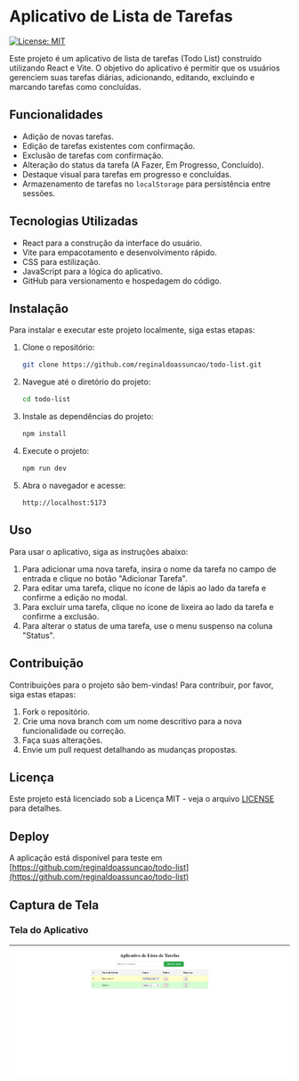 # Aplicativo de Lista de Tarefas

[![License: MIT](https://img.shields.io/badge/License-MIT-yellow.svg)](https://opensource.org/licenses/MIT)

Este projeto é um aplicativo de lista de tarefas (Todo List) construído utilizando React e Vite. O objetivo do aplicativo é permitir que os usuários gerenciem suas tarefas diárias, adicionando, editando, excluindo e marcando tarefas como concluídas.

## Funcionalidades

- Adição de novas tarefas.
- Edição de tarefas existentes com confirmação.
- Exclusão de tarefas com confirmação.
- Alteração do status da tarefa (A Fazer, Em Progresso, Concluído).
- Destaque visual para tarefas em progresso e concluídas.
- Armazenamento de tarefas no `localStorage` para persistência entre sessões.

## Tecnologias Utilizadas

- React para a construção da interface do usuário.
- Vite para empacotamento e desenvolvimento rápido.
- CSS para estilização.
- JavaScript para a lógica do aplicativo.
- GitHub para versionamento e hospedagem do código.

## Instalação

Para instalar e executar este projeto localmente, siga estas etapas:

1. Clone o repositório:

    ```bash
    git clone https://github.com/reginaldoassuncao/todo-list.git
    ```

2. Navegue até o diretório do projeto:

    ```bash
    cd todo-list
    ```

3. Instale as dependências do projeto:

    ```bash
    npm install
    ```

4. Execute o projeto:

    ```bash
    npm run dev
    ```

5. Abra o navegador e acesse:

    ```
    http://localhost:5173
    ```

## Uso

Para usar o aplicativo, siga as instruções abaixo:

1. Para adicionar uma nova tarefa, insira o nome da tarefa no campo de entrada e clique no botão "Adicionar Tarefa".
2. Para editar uma tarefa, clique no ícone de lápis ao lado da tarefa e confirme a edição no modal.
3. Para excluir uma tarefa, clique no ícone de lixeira ao lado da tarefa e confirme a exclusão.
4. Para alterar o status de uma tarefa, use o menu suspenso na coluna "Status".

## Contribuição

Contribuições para o projeto são bem-vindas! Para contribuir, por favor, siga estas etapas:

1. Fork o repositório.
2. Crie uma nova branch com um nome descritivo para a nova funcionalidade ou correção.
3. Faça suas alterações.
4. Envie um pull request detalhando as mudanças propostas.

## Licença

Este projeto está licenciado sob a Licença MIT - veja o arquivo [LICENSE](LICENSE) para detalhes.

## Deploy

A aplicação está disponível para teste em [https://github.com/reginaldoassuncao/todo-list](https://github.com/reginaldoassuncao/todo-list)

## Captura de Tela

### Tela do Aplicativo
![Tela do Aplicativo](public/screenshots/todo-list-app.png)
